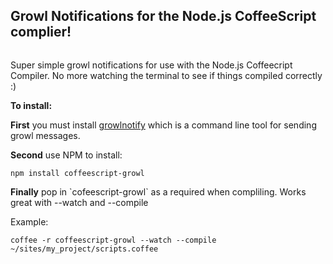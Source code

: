 <h2>Growl Notifications for the Node.js CoffeeScript complier!</h2>

<img src="http://f.cl.ly/items/2t1H2r0i0u3x0k2Z1E2v/Screen%20shot%202011-07-19%20at%201.34.40%20AM.png" alt="" />

<p>Super simple growl notifications for use with the Node.js Coffeecript Compiler. No more watching the terminal to see if things compiled correctly :)</p>

<strong>To install:</strong>
<p><strong>First</strong> you must install <a href="http://growl.info/extras.php#growlnotify">growlnotify</a> which is a command line tool for sending growl messages.</p>

<p><strong>Second</strong> use NPM to install:</p>
<code>npm install coffeescript-growl</code>

<p><strong>Finally</strong> pop in `cofeescript-growl` as a required when compliling. Works great with --watch and --compile</p>
<p>Example:</p>

<code>coffee -r coffeescript-growl  --watch --compile ~/sites/my_project/scripts.coffee</code>